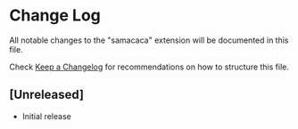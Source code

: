 # Change Log

All notable changes to the "samacaca" extension will be documented in this file.

Check [Keep a Changelog](http://keepachangelog.com/) for recommendations on how to structure this file.

## [Unreleased]

- Initial release

